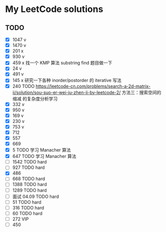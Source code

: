 # My LeetCode solutions

## TODO

- [x] 1047 v
- [x] 1470 v
- [x] 201 x
- [x] 930 v
- [x] 459 x 找一个 KMP 算法 substring find 题目做一下
- [x] 24 v
- [x] 491 v
- [x] 145 x 研究一下各种 inorder/postorder 的 iterative 写法
- [x] 240 TODO https://leetcode-cn.com/problems/search-a-2d-matrix-ii/solution/sou-suo-er-wei-ju-zhen-ii-by-leetcode-2/ 方法三：搜索空间的缩减 的复杂度分析学习
- [x] 332 v
- [x] 950 v
- [x] 169 v
- [x] 230 v
- [x] 753 v
- [x] 712
- [x] 557
- [x] 669
- [x] 5 TODO 学习 Manacher 算法
- [x] 647 TODO 学习 Manacher 算法
- [ ] 1542 TODO hard
- [ ] 927 TODO hard
- [x] 486
- [ ] 668 TODO hard
- [ ] 1388 TODO hard
- [ ] 1289 TODO hard
- [ ] 面试 04.09 TODO hard
- [ ] 51 TODO hard
- [ ] 316 TODO hard
- [ ] 60 TODO hard
- [ ] 272 VIP
- [ ] 450
